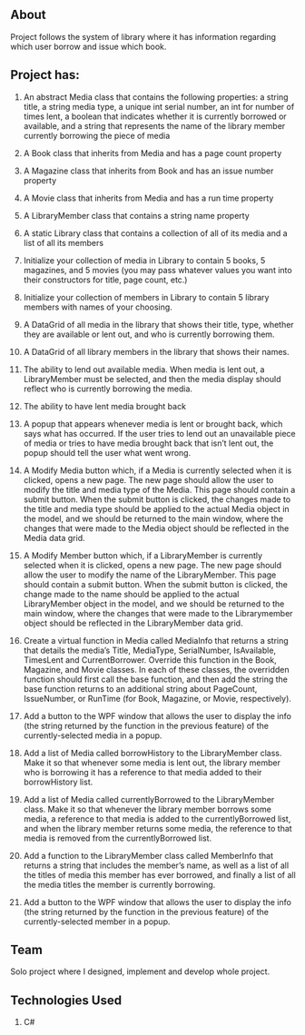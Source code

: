 ## About

Project follows the system of library where it has information regarding which user borrow and issue which book.


## Project has:

1) An abstract Media class that contains the following properties: a string title, a string media type, a unique int serial number, an int for number of times lent, a boolean that indicates whether it is currently borrowed or available, and a string that represents the name of the library member currently borrowing the piece of media

2) A Book class that inherits from Media and has a page count property

3) A Magazine class that inherits from Book and has an issue number property

4) A Movie class that inherits from Media and has a run time property

5) A LibraryMember class that contains a string name property

6) A static Library class that contains a collection of all of its media and a list of all its members

7) Initialize your collection of media in Library to contain 5 books, 5 magazines, and 5 movies (you may pass whatever values you want into their constructors for title, page count, etc.)

8) Initialize your collection of members in Library to contain 5 library members with names of your choosing.

9) A DataGrid of all media in the library that shows their title, type, whether they are available or lent out, and who is currently borrowing them.

10) A DataGrid of all library members in the library that shows their names.

11) The ability to lend out available media. When media is lent out, a LibraryMember must be selected, and then the media display should reflect who is currently borrowing the media.

12) The ability to have lent media brought back

13) A popup that appears whenever media is lent or brought back, which says what has occurred. If the user tries to lend out an unavailable piece of media or tries to have media brought back that isn’t lent out, the popup should tell the user what went wrong.

14) A Modify Media button which, if a Media is currently selected when it is clicked, opens a new page. The new page should allow the user to modify the title and media type of the Media. This page should contain a submit button. When the submit button is clicked, the changes made to the title and media type should be applied to the actual Media object in the model, and we should be returned to the main window, where the changes that were made to the Media object should be reflected in the Media data grid.

15) A Modify Member button which, if a LibraryMember is currently selected when it is clicked, opens a new page. The new page should allow the user to modify the name of the LibraryMember. This page should contain a submit button. When the submit button is clicked, the change made to the name should be applied to the actual LibraryMember object in the model, and we should be returned to the main window, where the changes that were made to the Librarymember object should be reflected in the LibraryMember data grid.

16) Create a virtual function in Media called MediaInfo that returns a string that details the media’s Title, MediaType, SerialNumber, IsAvailable, TimesLent and CurrentBorrower. Override this function in the Book, Magazine, and Movie classes. In each of these classes, the overridden function should first call the base function, and then add the string the base function returns to an additional string about PageCount, IssueNumber, or RunTime (for Book, Magazine, or Movie, respectively).

17) Add a button to the WPF window that allows the user to display the info (the string returned by the function in the previous feature) of the currently-selected media in a popup.

18) Add a list of Media called borrowHistory to the LibraryMember class. Make it so that whenever some media is lent out, the library member who is borrowing it has a reference to that media added to their borrowHistory list.

19) Add a list of Media called currentlyBorrowed to the LibraryMember class. Make it so that whenever the library member borrows some media, a reference to that media is added to the currentlyBorrowed list, and when the library member returns some media, the reference to that media is removed from the currentlyBorrowed list.

20) Add a function to the LibraryMember class called MemberInfo that returns a string that includes the member’s name, as well as a list of all the titles of media this member has ever borrowed, and finally a list of all the media titles the member is currently borrowing.

21) Add a button to the WPF window that allows the user to display the info (the string returned by the function in the previous feature) of the currently-selected member in a popup.


## Team

Solo project where I designed, implement and develop whole project.


## Technologies Used

1. C#

